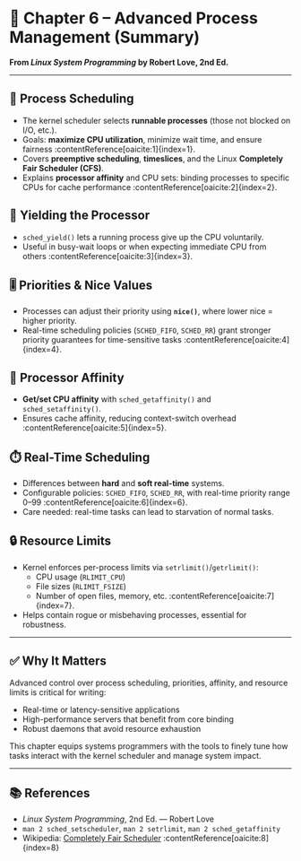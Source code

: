 # 📘 Chapter 6 – Advanced Process Management (Summary)
**From _Linux System Programming_ by Robert Love, 2nd Ed.**

---

## 🔄 Process Scheduling
- The kernel scheduler selects **runnable processes** (those not blocked on I/O, etc.).
- Goals: **maximize CPU utilization**, minimize wait time, and ensure fairness :contentReference[oaicite:1]{index=1}.
- Covers **preemptive scheduling**, **timeslices**, and the Linux **Completely Fair Scheduler (CFS)**.
- Explains **processor affinity** and CPU sets: binding processes to specific CPUs for cache performance :contentReference[oaicite:2]{index=2}.

## 🧭 Yielding the Processor
- `sched_yield()` lets a running process give up the CPU voluntarily.
- Useful in busy-wait loops or when expecting immediate CPU from others :contentReference[oaicite:3]{index=3}.

## 🎚️ Priorities & Nice Values
- Processes can adjust their priority using **`nice()`**, where lower nice = higher priority.
- Real-time scheduling policies (`SCHED_FIFO`, `SCHED_RR`) grant stronger priority guarantees for time-sensitive tasks :contentReference[oaicite:4]{index=4}.

## 🧠 Processor Affinity
- **Get/set CPU affinity** with `sched_getaffinity()` and `sched_setaffinity()`.
- Ensures cache affinity, reducing context-switch overhead :contentReference[oaicite:5]{index=5}.

## ⏱️ Real-Time Scheduling
- Differences between **hard** and **soft real-time** systems.
- Configurable policies: `SCHED_FIFO`, `SCHED_RR`, with real-time priority range 0–99 :contentReference[oaicite:6]{index=6}.
- Care needed: real-time tasks can lead to starvation of normal tasks.

## 🔒 Resource Limits
- Kernel enforces per-process limits via `setrlimit()`/`getrlimit()`:
  - CPU usage (`RLIMIT_CPU`)
  - File sizes (`RLIMIT_FSIZE`)
  - Number of open files, memory, etc. :contentReference[oaicite:7]{index=7}.
- Helps contain rogue or misbehaving processes, essential for robustness.

---

## ✅ Why It Matters
Advanced control over process scheduling, priorities, affinity, and resource limits is critical for writing:
- Real-time or latency-sensitive applications
- High-performance servers that benefit from core binding
- Robust daemons that avoid resource exhaustion

This chapter equips systems programmers with the tools to finely tune how tasks interact with the kernel scheduler and manage system impact.

---

## 📚 References
- *Linux System Programming*, 2nd Ed. — Robert Love  
- `man 2 sched_setscheduler`, `man 2 setrlimit`, `man 2 sched_getaffinity`  
- Wikipedia: [Completely Fair Scheduler](https://en.wikipedia.org/wiki/Completely_Fair_Scheduler) :contentReference[oaicite:8]{index=8}

